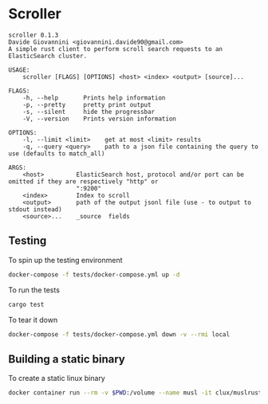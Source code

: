 # Scroller
```text
scroller 0.1.3
Davide Giovannini <giovannini.davide90@gmail.com>
A simple rust client to perform scroll search requests to an ElasticSearch cluster.

USAGE:
    scroller [FLAGS] [OPTIONS] <host> <index> <output> [source]...

FLAGS:
    -h, --help       Prints help information
    -p, --pretty     pretty print output
    -s, --silent     hide the progressbar
    -V, --version    Prints version information

OPTIONS:
    -l, --limit <limit>    get at most <limit> results
    -q, --query <query>    path to a json file containing the query to use (defaults to match_all)

ARGS:
    <host>         ElasticSearch host, protocol and/or port can be omitted if they are respectively "http" or
                   ":9200"
    <index>        Index to scroll
    <output>       path of the output jsonl file (use - to output to stdout instead)
    <source>...    _source  fields
```

## Testing

To spin up the testing environment
```bash
docker-compose -f tests/docker-compose.yml up -d 
```

To run the tests
```bash
cargo test
```

To tear it down 
```bash
docker-compose -f tests/docker-compose.yml down -v --rmi local 
```

## Building a static binary

To create a static linux binary

```bash
docker container run --rm -v $PWD:/volume --name musl -it clux/muslrust cargo install --force --root . --path .
```
